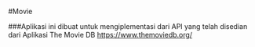 #Movie

###Aplikasi ini dibuat untuk mengiplementasi dari API yang telah disedian dari Aplikasi The Movie DB https://www.themoviedb.org/
